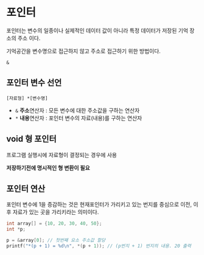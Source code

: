 # 포인터

포인터는 변수의 일종이나 실제적인 데이터 값이 아니라 특정 데이터가 저장된 기억 장소의 주소 이다.

기억공간을 변수명으로 접근하지 않고 주소로 접근하기 위한 방법이다. 

`&`

## 포인터 변수 선언

`[자료형] *[변수명]`

* `&` **주소**연산자 : 모든 변수에 대한 주소값을 구하는 연산자
* `*` **내용**연산자 : 포인터 변수의 자료(내용)를 구하는 연산자

## void 형 포인터

프로그램 실행시에 자료형이 결정되는 경우에 사용

**저장하기전에 명시적인 형 변환이 필요**

## 포인터 연산

포인터 변수에 1을 증감하는 것은 현재포인터가 가리키고 있는 번지를 중심으로 이전, 이후 자료가 있는 곳을 가리키라는 의미이다.

```c
int array[] = {10, 20, 30, 40, 50};
int *p;

p = &array[0]; // 첫번째 요소 주소값 할당
printf("*(p + 1) = %d\n", *(p + 1)); // (p번지 + 1) 번지의 내용. 20 출력
```


